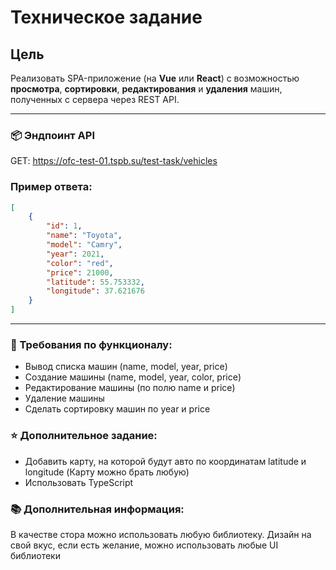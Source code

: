 # Техническое задание

## Цель

Реализовать SPA-приложение (на **Vue** или **React**) с возможностью **просмотра**, **сортировки**, **редактирования** и **удаления** машин, полученных с сервера через REST API.

---

### 📦 Эндпоинт API

GET: https://ofc-test-01.tspb.su/test-task/vehicles

### Пример ответа:

```json
[
	{
		"id": 1,
		"name": "Toyota",
		"model": "Camry",
		"year": 2021,
		"color": "red",
		"price": 21000,
		"latitude": 55.753332,
		"longitude": 37.621676
	}
]
```

---

### 🔧 Требования по функционалу:

- Вывод списка машин (name, model, year, price)
- Создание машины (name, model, year, color, price)
- Редактирование машины (по полю name и price)
- Удаление машины
- Сделать сортировку машин по year и price

### ⭐ Дополнительное задание:

- Добавить карту, на которой будут авто по координатам latitude и longitude (Карту можно брать любую)
- Использовать TypeScript

### 📚 Дополнительная информация:

В качестве стора можно использовать любую библиотеку. Дизайн на свой вкус, если есть желание, можно использовать любые UI библиотеки
